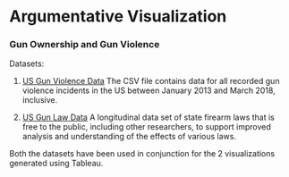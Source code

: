# Argumentative Visualization

### Gun Ownership and Gun Violence

Datasets:
1.   [US Gun Violence Data](https://www.kaggle.com/jameslko/gun-violence-data)
The CSV file contains data for all recorded gun violence incidents in the US between January 2013 and March 2018, inclusive. 

2.  [US Gun Law Data](https://www.rand.org/pubs/tools/TL283.html)
A longitudinal data set of state firearm laws that is free to the public, including  other researchers, to support improved analysis and understanding of the effects of various laws.

Both the datasets have been used in conjunction for the 2 visualizations generated using Tableau.
